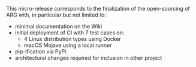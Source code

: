 This micro-release corresponds to the finalization of the open-sourcing of ARG with, in particular but not limited to:
- minimal documentation on the Wiki
- initial deployment of CI with 7 test cases on:
    - 4 Linux distribution types using Docker
    - macOS Mojave using a local runner
- pip-ification via PyPi
- architectural changes required for inclusion in other project
